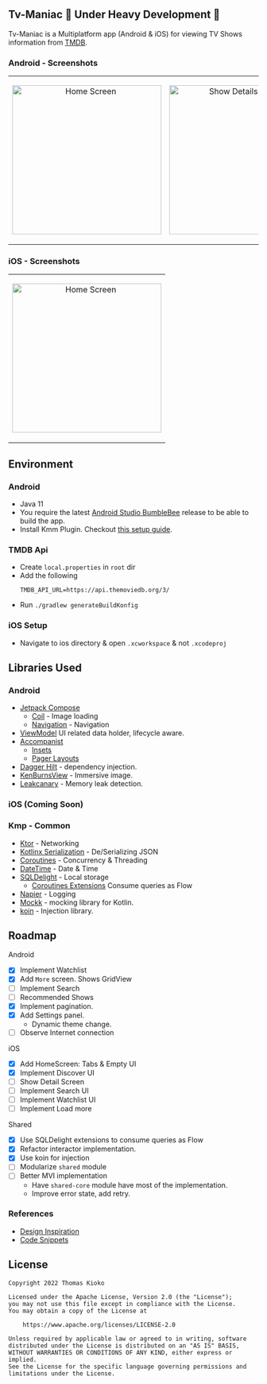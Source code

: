 Tv-Maniac 🚧 Under Heavy Development 🚧
-------------------------
Tv-Maniac is a Multiplatform app (Android & iOS) for viewing TV Shows information from
[TMDB](https://www.themoviedb.org/).

### Android - Screenshots

<table>
  <td>
    <p align="center">
      <img src="https://github.com/c0de-wizard/tv-maniac/blob/main/art/HomeScreen.png?raw=true" alt="Home Screen" width="300"/>
    </p>
  </td>
  <td>
    <p align="center">
      <img src="https://github.com/c0de-wizard/tv-maniac/blob/main/art/ShowDetail.png?raw=true" alt="Show Details Screen" width="300"/>
    </p>
  </td>
</tr>
</table>

### iOS - Screenshots

<table>
  <td>
    <p align="center">
      <img src="https://github.com/c0de-wizard/tv-maniac/blob/main/art/iOS-HomeScreen.png?raw=true" alt="Home Screen" width="300"/>
    </p>
  </td>
</tr>
</table>

## Environment
### Android
- Java 11
- You require the latest [Android Studio BumbleBee](https://androidstudio.googleblog.com/2021/05/android-studio-bumblebee-canary-1.html) release to be able to build the app.
- Install Kmm Plugin. Checkout [this setup guide](https://kotlinlang.org/docs/kmm-setup.html).

### TMDB Api
- Create `local.properties` in `root` dir
- Add the following
    ```
    TMDB_API_URL=https://api.themoviedb.org/3/
    ```
- Run `./gradlew generateBuildKonfig`

### iOS Setup
- Navigate to ios directory & open `.xcworkspace` & not `.xcodeproj`


## Libraries Used
### Android
* [Jetpack Compose](https://developer.android.com/jetpack/compose)
    * [Coil](https://coil-kt.github.io/coil/compose/) - Image loading
    * [Navigation](https://developer.android.com/jetpack/compose/navigation) - Navigation
* [ViewModel](https://developer.android.com/topic/libraries/architecture/viewmodel) UI related data holder, lifecycle
  aware.
* [Accompanist](https://github.com/google/accompanist)
    * [Insets](https://google.github.io/accompanist/insets/)
    * [Pager Layouts](https://google.github.io/accompanist/pager/)
* [Dagger Hilt](https://dagger.dev/hilt) - dependency injection.
* [KenBurnsView](https://github.com/flavioarfaria/KenBurnsView) - Immersive image.
* [Leakcanary](https://github.com/square/leakcanary) - Memory leak detection.

### iOS (Coming Soon)

### Kmp - Common
* [Ktor](https://ktor.io/) - Networking
* [Kotlinx Serialization](https://ktor.io/docs/kotlin-serialization.html) - De/Serializing JSON
* [Coroutines](https://github.com/Kotlin/kotlinx.coroutines#multiplatform) - Concurrency & Threading
* [DateTime](https://github.com/Kotlin/kotlinx-datetime) - Date & Time
* [SQLDelight](https://github.com/cashapp/sqldelight/) - Local storage
    - [Coroutines Extensions](https://cashapp.github.io/sqldelight/js_sqlite/coroutines/) Consume queries as Flow
* [Napier](https://github.com/AAkira/Napier) - Logging
* [Mockk](https://github.com/mockk/mockk) - mocking library for Kotlin.
* [koin](https://github.com/mockk/mockk) - Injection library.

## Roadmap
Android
- [x] Implement Watchlist
- [x] Add `More` screen. Shows GridView
- [ ] Implement Search
- [ ] Recommended Shows
- [x] Implement pagination.
- [x] Add Settings panel.
    - Dynamic theme change.
- [ ] Observe Internet connection

iOS
- [x] Add HomeScreen: Tabs & Empty UI
- [x] Implement Discover UI
- [ ] Show Detail Screen
- [ ] Implement Search UI
- [ ] Implement Watchlist UI
- [ ] Implement Load more

Shared
- [x] Use SQLDelight extensions to consume queries as Flow
- [x] Refactor interactor implementation.
- [x] Use koin for injection
- [ ] Modularize `shared` module
- [ ] Better MVI implementation
    - Have `shared-core` module have most of the implementation.
    - Improve error state, add retry.


### References
- [Design Inspiration](https://dribbble.com/shots/7591814-HBO-Max-Companion-App-Animation)
- [Code Snippets](https://github.com/android/compose-samples)

## License

```
Copyright 2022 Thomas Kioko

Licensed under the Apache License, Version 2.0 (the "License");
you may not use this file except in compliance with the License.
You may obtain a copy of the License at

    https://www.apache.org/licenses/LICENSE-2.0

Unless required by applicable law or agreed to in writing, software
distributed under the License is distributed on an "AS IS" BASIS,
WITHOUT WARRANTIES OR CONDITIONS OF ANY KIND, either express or implied.
See the License for the specific language governing permissions and
limitations under the License.
```
